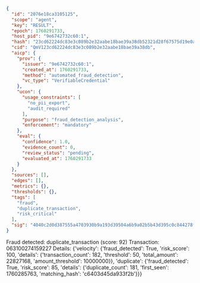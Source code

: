 ```json
{
  "id": "2076e18ca3105125",
  "scope": "agent",
  "key": "RESULT",
  "epoch": 1760291733,
  "host_pid": "9e6742732c60:1",
  "hash": "23cd62224dc83e3c089b2e32aabe18bae39a38db52321d28f67575d19e0a166a",
  "cid": "QmV123cd62224dc83e3c089b2e32aabe18bae39a38db",
  "aicp": {
    "prov": {
      "issuer": "9e6742732c60:1",
      "created_at": 1760291733,
      "method": "automated_fraud_detection",
      "vc_type": "VerifiableCredential"
    },
    "ucon": {
      "usage_constraints": [
        "no_pii_export",
        "audit_required"
      ],
      "purpose": "fraud_detection_analysis",
      "enforcement": "mandatory"
    },
    "eval": {
      "confidence": 1.0,
      "evidence_count": 0,
      "review_status": "pending",
      "evaluated_at": 1760291733
    }
  },
  "sources": [],
  "edges": [],
  "metrics": {},
  "thresholds": {},
  "tags": [
    "fraud",
    "duplicate_transaction",
    "risk_critical"
  ],
  "sig": "4040c2d0d387555a4703930b9a193d39504a6b9a02b5b43d395c0c844278feba"
}
```

Fraud detected: duplicate_transaction (score: 92)
Transaction: 063100274159227
Details: {'velocity': {'fraud_detected': True, 'risk_score': 100, 'details': {'transaction_count': 182, 'threshold': 50, 'total_amount': 22827168, 'amount_threshold': 10000000}}, 'duplicate': {'fraud_detected': True, 'risk_score': 85, 'details': {'duplicate_count': 181, 'first_seen': 1760285763, 'matching_hash': 'c6403d45da933f2b'}}}